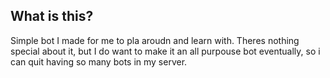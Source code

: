 ## What is this? ##
Simple bot I made for me to pla aroudn and learn with. Theres nothing special about it, but I do want to make it an all purpouse bot eventually, so i can quit having so many bots in my server.
